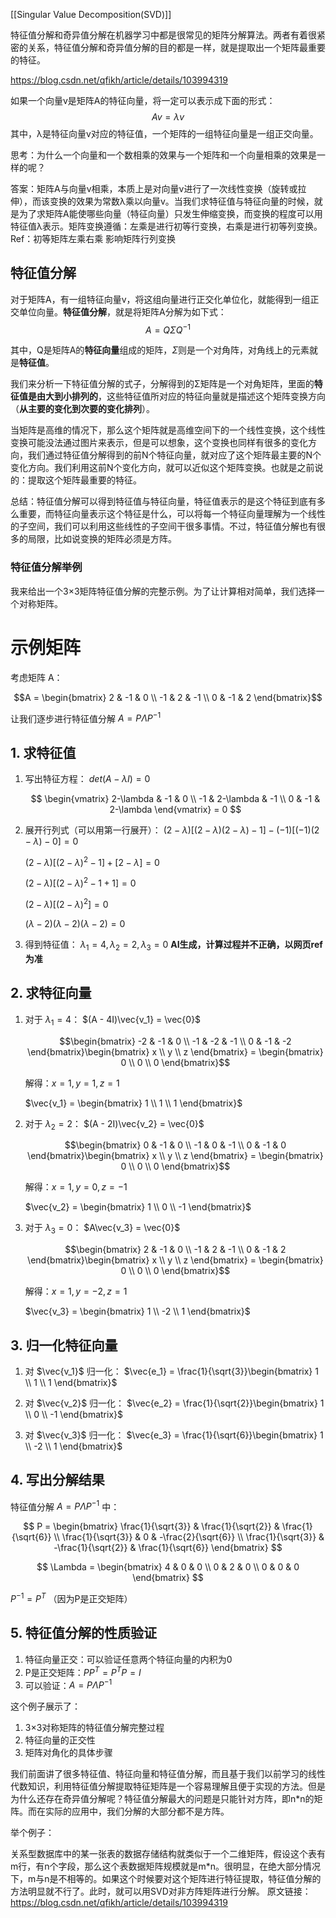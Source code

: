 [[Singular Value Decomposition(SVD)]]

特征值分解和奇异值分解在机器学习中都是很常见的矩阵分解算法。两者有着很紧密的关系，特征值分解和奇异值分解的目的都是一样，就是提取出一个矩阵最重要的特征。

https://blog.csdn.net/qfikh/article/details/103994319

如果一个向量v是矩阵A的特征向量，将一定可以表示成下面的形式：
$$
Av = \lambda v
$$
其中，λ是特征向量v对应的特征值，一个矩阵的一组特征向量是一组正交向量。

思考：为什么一个向量和一个数相乘的效果与一个矩阵和一个向量相乘的效果是一样的呢？

答案：矩阵A与向量v相乘，本质上是对向量v进行了一次线性变换（旋转或拉伸），而该变换的效果为常数λ乘以向量v。当我们求特征值与特征向量的时候，就是为了求矩阵A能使哪些向量（特征向量）只发生伸缩变换，而变换的程度可以用特征值λ表示。矩阵变换遵循：左乘是进行初等行变换，右乘是进行初等列变换。Ref：初等矩阵左乘右乘 影响矩阵行列变换

## 特征值分解
对于矩阵A，有一组特征向量v，将这组向量进行正交化单位化，就能得到一组正交单位向量。**特征值分解**，就是将矩阵A分解为如下式：
$$
A = Q\Sigma Q^{-1}
$$

其中，Q是矩阵A的**特征向量**组成的矩阵，$\Sigma$则是一个对角阵，对角线上的元素就是**特征值**。

我们来分析一下特征值分解的式子，分解得到的Σ矩阵是一个对角矩阵，里面的**特征值是由大到小排列的**，这些特征值所对应的特征向量就是描述这个矩阵变换方向（**从主要的变化到次要的变化排列**）。

当矩阵是高维的情况下，那么这个矩阵就是高维空间下的一个线性变换，这个线性变换可能没法通过图片来表示，但是可以想象，这个变换也同样有很多的变化方向，我们通过特征值分解得到的前N个特征向量，就对应了这个矩阵最主要的N个变化方向。我们利用这前N个变化方向，就可以近似这个矩阵变换。也就是之前说的：提取这个矩阵最重要的特征。

总结：特征值分解可以得到特征值与特征向量，特征值表示的是这个特征到底有多么重要，而特征向量表示这个特征是什么，可以将每一个特征向量理解为一个线性的子空间，我们可以利用这些线性的子空间干很多事情。不过，特征值分解也有很多的局限，比如说变换的矩阵必须是方阵。


### 特征值分解举例
我来给出一个3×3矩阵特征值分解的完整示例。为了让计算相对简单，我们选择一个对称矩阵。

# 示例矩阵
考虑矩阵 A：

$$A = \begin{bmatrix} 
2 & -1 & 0 \\
-1 & 2 & -1 \\
0 & -1 & 2
\end{bmatrix}$$

让我们逐步进行特征值分解 $A = P\Lambda P^{-1}$

## 1. 求特征值
1) 写出特征方程：
   $det(A - \lambda I) = 0$
   
   $$
   \begin{vmatrix} 
   2-\lambda & -1 & 0 \\
   -1 & 2-\lambda & -1 \\
   0 & -1 & 2-\lambda
   \end{vmatrix} = 0
   $$

2) 展开行列式（可以用第一行展开）：
   $(2-\lambda)[(2-\lambda)(2-\lambda) - 1] - (-1)[(-1)(2-\lambda) - 0] = 0$
   
   $(2-\lambda)[(2-\lambda)^2 - 1] + [2-\lambda] = 0$
   
   $(2-\lambda)[(2-\lambda)^2 - 1 + 1] = 0$
   
   $(2-\lambda)[(2-\lambda)^2] = 0$
   
   $(\lambda - 2)(\lambda - 2)(\lambda - 2) = 0$

3) 得到特征值：
   $\lambda_1 = 4, \lambda_2 = 2, \lambda_3 = 0$
**AI生成，计算过程并不正确，以网页ref为准**

## 2. 求特征向量
1) 对于 $\lambda_1 = 4$：
   $(A - 4I)\vec{v_1} = \vec{0}$
   
   $$\begin{bmatrix} 
   -2 & -1 & 0 \\
   -1 & -2 & -1 \\
   0 & -1 & -2
   \end{bmatrix}\begin{bmatrix} x \\ y \\ z \end{bmatrix} = \begin{bmatrix} 0 \\ 0 \\ 0 \end{bmatrix}$$
   
   解得：$x = 1, y = 1, z = 1$
   
   $\vec{v_1} = \begin{bmatrix} 1 \\ 1 \\ 1 \end{bmatrix}$

2) 对于 $\lambda_2 = 2$：
   $(A - 2I)\vec{v_2} = \vec{0}$
   
   $$\begin{bmatrix} 
   0 & -1 & 0 \\
   -1 & 0 & -1 \\
   0 & -1 & 0
   \end{bmatrix}\begin{bmatrix} x \\ y \\ z \end{bmatrix} = \begin{bmatrix} 0 \\ 0 \\ 0 \end{bmatrix}$$
   
   解得：$x = 1, y = 0, z = -1$
   
   $\vec{v_2} = \begin{bmatrix} 1 \\ 0 \\ -1 \end{bmatrix}$

3) 对于 $\lambda_3 = 0$：
   $A\vec{v_3} = \vec{0}$
   
   $$\begin{bmatrix} 
   2 & -1 & 0 \\
   -1 & 2 & -1 \\
   0 & -1 & 2
   \end{bmatrix}\begin{bmatrix} x \\ y \\ z \end{bmatrix} = \begin{bmatrix} 0 \\ 0 \\ 0 \end{bmatrix}$$
   
   解得：$x = 1, y = -2, z = 1$
   
   $\vec{v_3} = \begin{bmatrix} 1 \\ -2 \\ 1 \end{bmatrix}$

## 3. 归一化特征向量
1) 对 $\vec{v_1}$ 归一化：
   $\vec{e_1} = \frac{1}{\sqrt{3}}\begin{bmatrix} 1 \\ 1 \\ 1 \end{bmatrix}$

2) 对 $\vec{v_2}$ 归一化：
   $\vec{e_2} = \frac{1}{\sqrt{2}}\begin{bmatrix} 1 \\ 0 \\ -1 \end{bmatrix}$

3) 对 $\vec{v_3}$ 归一化：
   $\vec{e_3} = \frac{1}{\sqrt{6}}\begin{bmatrix} 1 \\ -2 \\ 1 \end{bmatrix}$

## 4. 写出分解结果
特征值分解 $A = P\Lambda P^{-1}$ 中：



$$
P = \begin{bmatrix} 
\frac{1}{\sqrt{3}} & \frac{1}{\sqrt{2}} & \frac{1}{\sqrt{6}} \\
\frac{1}{\sqrt{3}} & 0 & -\frac{2}{\sqrt{6}} \\
\frac{1}{\sqrt{3}} & -\frac{1}{\sqrt{2}} & \frac{1}{\sqrt{6}}
\end{bmatrix}
$$

$$
\Lambda = \begin{bmatrix} 
4 & 0 & 0 \\
0 & 2 & 0 \\
0 & 0 & 0
\end{bmatrix}
$$

$P^{-1} = P^T$ （因为P是正交矩阵）

## 5. 特征值分解的性质验证
1. 特征向量正交：可以验证任意两个特征向量的内积为0
2. P是正交矩阵：$PP^T = P^TP = I$
3. 可以验证：$A = P\Lambda P^{-1}$

这个例子展示了：
1. 3×3对称矩阵的特征值分解完整过程
2. 特征向量的正交性
3. 矩阵对角化的具体步骤


我们前面讲了很多特征值、特征向量和特征值分解，而且基于我们以前学习的线性代数知识，利用特征值分解提取特征矩阵是一个容易理解且便于实现的方法。但是为什么还存在奇异值分解呢？特征值分解最大的问题是只能针对方阵，即n*n的矩阵。而在实际的应用中，我们分解的大部分都不是方阵。

举个例子：

关系型数据库中的某一张表的数据存储结构就类似于一个二维矩阵，假设这个表有m行，有n个字段，那么这个表数据矩阵规模就是m*n。很明显，在绝大部分情况下，m与n是不相等的。如果这个时候要对这个矩阵进行特征提取，特征值分解的方法明显就不行了。此时，就可以用SVD对非方阵矩阵进行分解。
原文链接：https://blog.csdn.net/qfikh/article/details/103994319